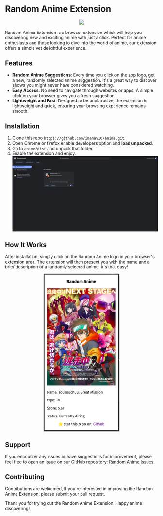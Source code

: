 # Random Anime Extension

<p align="center">
<img src="assets/logo.png" width="250"/>
</p>
Random Anime Extension is a browser extension which will help you discovering new and exciting anime with just a click. Perfect for anime enthusiasts and those looking to dive into the world of anime, our extension offers a simple yet delightful experience.

## Features

- **Random Anime Suggestions**: Every time you click on the app logo, get a new, randomly selected anime suggestion. It's a great way to discover shows you might never have considered watching.
- **Easy Access**: No need to navigate through websites or apps. A simple click on your browser gives you a fresh suggestion.
- **Lightweight and Fast**: Designed to be unobtrusive, the extension is lightweight and quick, ensuring your browsing experience remains smooth.

## Installation

1. Clone this repo `https://github.com/imanav10/anime.git`.
2. Open Chrome or firefox enable developers option and **load unpacked**.
3. Go to `anime/dist` and unpack that folder.
4. Enable the extension and enjoy.
![](assets/image2.png)

## How It Works

After installation, simply click on the Random Anime logo in your browser's extension area. The extension will then present you with the name and a brief description of a randomly selected anime. It's that easy!
<p align="center">
<img src="assets/image.png" width="250"/>
</p>

## Support

If you encounter any issues or have suggestions for improvement, please feel free to open an issue on our GitHub repository: [Random Anime Issues](https://github.com/imanav10/anime/issues).

## Contributing

Contributions are welocmed, If you're interested in improving the Random Anime Extension, please submit your pull request.


Thank you for trying out the Random Anime Extension. Happy anime discovering!
